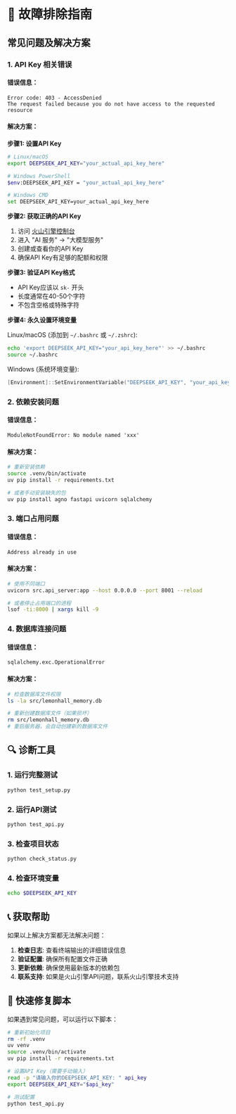 # 🔧 故障排除指南

## 常见问题及解决方案

### 1. API Key 相关错误

#### 错误信息：
```
Error code: 403 - AccessDenied
The request failed because you do not have access to the requested resource
```

#### 解决方案：

**步骤1: 设置API Key**
```bash
# Linux/macOS
export DEEPSEEK_API_KEY="your_actual_api_key_here"

# Windows PowerShell
$env:DEEPSEEK_API_KEY = "your_actual_api_key_here"

# Windows CMD
set DEEPSEEK_API_KEY=your_actual_api_key_here
```

**步骤2: 获取正确的API Key**
1. 访问 [火山引擎控制台](https://console.volcengine.com/)
2. 进入 "AI 服务" → "大模型服务"
3. 创建或查看你的API Key
4. 确保API Key有足够的配额和权限

**步骤3: 验证API Key格式**
- API Key应该以 `sk-` 开头
- 长度通常在40-50个字符
- 不包含空格或特殊字符

**步骤4: 永久设置环境变量**

Linux/macOS (添加到 `~/.bashrc` 或 `~/.zshrc`):
```bash
echo 'export DEEPSEEK_API_KEY="your_api_key_here"' >> ~/.bashrc
source ~/.bashrc
```

Windows (系统环境变量):
```powershell
[Environment]::SetEnvironmentVariable("DEEPSEEK_API_KEY", "your_api_key_here", "User")
```

### 2. 依赖安装问题

#### 错误信息：
```
ModuleNotFoundError: No module named 'xxx'
```

#### 解决方案：
```bash
# 重新安装依赖
source .venv/bin/activate
uv pip install -r requirements.txt

# 或者手动安装缺失的包
uv pip install agno fastapi uvicorn sqlalchemy
```

### 3. 端口占用问题

#### 错误信息：
```
Address already in use
```

#### 解决方案：
```bash
# 使用不同端口
uvicorn src.api_server:app --host 0.0.0.0 --port 8001 --reload

# 或者停止占用端口的进程
lsof -ti:8000 | xargs kill -9
```

### 4. 数据库连接问题

#### 错误信息：
```
sqlalchemy.exc.OperationalError
```

#### 解决方案：
```bash
# 检查数据库文件权限
ls -la src/lemonhall_memory.db

# 重新创建数据库文件（如果损坏）
rm src/lemonhall_memory.db
# 重启服务器，会自动创建新的数据库文件
```

## 🔍 诊断工具

### 1. 运行完整测试
```bash
python test_setup.py
```

### 2. 运行API测试
```bash
python test_api.py
```

### 3. 检查项目状态
```bash
python check_status.py
```

### 4. 检查环境变量
```bash
echo $DEEPSEEK_API_KEY
```

## 📞 获取帮助

如果以上解决方案都无法解决问题：

1. **检查日志**: 查看终端输出的详细错误信息
2. **验证配置**: 确保所有配置文件正确
3. **更新依赖**: 确保使用最新版本的依赖包
4. **联系支持**: 如果是火山引擎API问题，联系火山引擎技术支持

## 🚀 快速修复脚本

如果遇到常见问题，可以运行以下脚本：

```bash
# 重新初始化项目
rm -rf .venv
uv venv
source .venv/bin/activate
uv pip install -r requirements.txt

# 设置API Key（需要手动输入）
read -p "请输入你的DEEPSEEK_API_KEY: " api_key
export DEEPSEEK_API_KEY="$api_key"

# 测试配置
python test_api.py
``` 